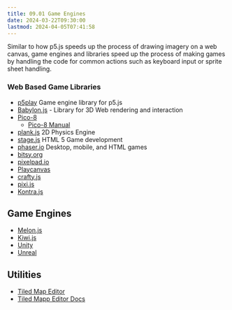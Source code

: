 ```yaml
---
title: 09.01 Game Engines
date: 2024-03-22T09:30:00
lastmod: 2024-04-05T07:41:58
---
```


Similar to how p5.js speeds up the process of drawing imagery on a web canvas, game engines and libraries speed up the process of making games by handling the code for common actions such as keyboard input or sprite sheet handling.

### Web Based Game Libraries

- [p5play](https://p5play.org/index.html) Game engine library for p5.js
- [Babylon.js](https://www.babylonjs.com/games/) - Library for 3D Web rendering and interaction
- [Pico-8](https://www.lexaloffle.com/pico-8.php)
  - [Pico-8 Manual](https://www.lexaloffle.com/dl/docs/pico-8_manual.html)
- [plank.js](https://piqnt.com/planck.js) 2D Physics Engine
- [stage.js](https://piqnt.com/stage.js) HTML 5 Game development
- [phaser.io](https://phaser.io/) Desktop, mobile, and HTML games
- [bitsy.org](https://www.bitsy.org/)
- [pixelpad.io](https://pixelpad.io/)
- [Playcanvas](https://playcanvas.com/)
- [crafty.js](https://craftyjs.com/)
- [pixi.js](https://pixijs.com/)
- [Kontra.js](https://straker.github.io/kontra/)

## Game Engines

- [Melon.js](https://melonjs.org/)
- [Kiwi.js](https://www.kiwijs.org/)
- [Unity](https://unity.com/)
- [Unreal](https://www.unrealengine.com/en-US/)

## Utilities

- [Tiled Map Editor](https://www.mapeditor.org/)
- [Tiled Mapp Editor Docs](https://doc.mapeditor.org/en/stable/manual/introduction/)

